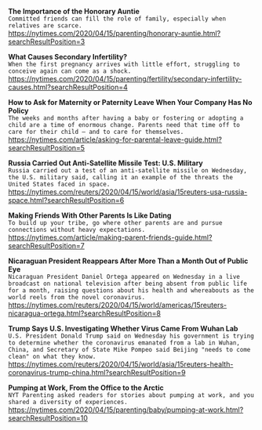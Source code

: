 **The Importance of the Honorary Auntie**\
`Committed friends can fill the role of family, especially when relatives are scarce.`\
https://nytimes.com/2020/04/15/parenting/honorary-auntie.html?searchResultPosition=3

**What Causes Secondary Infertility?**\
`When the first pregnancy arrives with little effort, struggling to conceive again can come as a shock.`\
https://nytimes.com/2020/04/15/parenting/fertility/secondary-infertility-causes.html?searchResultPosition=4

**How to Ask for Maternity or Paternity Leave When Your Company Has No Policy**\
`The weeks and months after having a baby or fostering or adopting a child are a time of enormous change. Parents need that time off to care for their child — and to care for themselves.`\
https://nytimes.com/article/asking-for-parental-leave-guide.html?searchResultPosition=5

**Russia Carried Out Anti-Satellite Missile Test: U.S. Military**\
`Russia carried out a test of an anti-satellite missile on Wednesday, the U.S. military said, calling it an example of the threats the United States faced in space. `\
https://nytimes.com/reuters/2020/04/15/world/asia/15reuters-usa-russia-space.html?searchResultPosition=6

**Making Friends With Other Parents Is Like Dating**\
`To build up your tribe, go where other parents are and pursue connections without heavy expectations.`\
https://nytimes.com/article/making-parent-friends-guide.html?searchResultPosition=7

**Nicaraguan President Reappears After More Than a Month Out of Public Eye**\
`Nicaraguan President Daniel Ortega appeared on Wednesday in a live broadcast on national television after being absent from public life for a month, raising questions about his health and whereabouts as the world reels from the novel coronavirus.`\
https://nytimes.com/reuters/2020/04/15/world/americas/15reuters-nicaragua-ortega.html?searchResultPosition=8

**Trump Says U.S. Investigating Whether Virus Came From Wuhan Lab**\
`U.S. President Donald Trump said on Wednesday his government is trying to determine whether the coronavirus emanated from a lab in Wuhan, China, and Secretary of State Mike Pompeo said Beijing "needs to come clean" on what they know.`\
https://nytimes.com/reuters/2020/04/15/world/asia/15reuters-health-coronavirus-trump-china.html?searchResultPosition=9

**Pumping at Work, From the Office to the Arctic**\
`NYT Parenting asked readers for stories about pumping at work, and you shared a diversity of experiences.`\
https://nytimes.com/2020/04/15/parenting/baby/pumping-at-work.html?searchResultPosition=10

